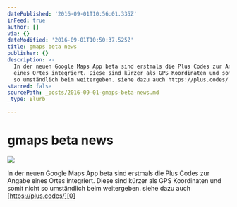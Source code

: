 ```yaml
---
datePublished: '2016-09-01T10:56:01.335Z'
inFeed: true
author: []
via: {}
dateModified: '2016-09-01T10:50:37.525Z'
title: gmaps beta news
publisher: {}
description: >-
  In der neuen Google Maps App beta sind erstmals die Plus Codes zur Angabe
  eines Ortes integriert. Diese sind kürzer als GPS Koordinaten und somit nicht
  so umständlich beim weitergeben. siehe dazu auch https://plus.codes/ 
starred: false
sourcePath: _posts/2016-09-01-gmaps-beta-news.md
_type: Blurb

---
```

# gmaps beta news
![](https://imgflo.herokuapp.com/graph/2b2431f8e7ba7b0/14daaf148a96c4462247e6cebb0b362c/croprotate.png?cropheight=2392&cropwidth=1439&degrees=0&input=https%3A%2F%2Fthe-grid-user-content.s3-us-west-2.amazonaws.com%2Ff93f6a4c-4127-4ef7-bee4-13d01ede1c74.png&x=0&y=0)

In der neuen Google Maps App beta sind erstmals die Plus Codes zur Angabe eines Ortes integriert. Diese sind kürzer als GPS Koordinaten und somit nicht so umständlich beim weitergeben. siehe dazu auch [https://plus.codes/][0]

[0]: https://plus.codes/
